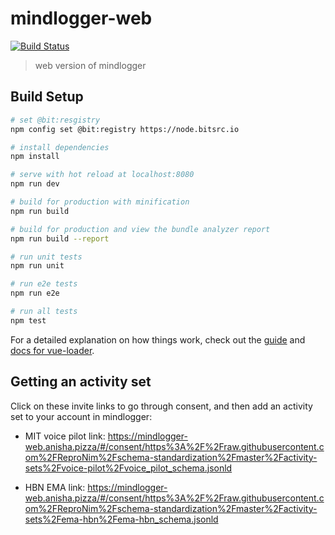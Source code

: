 # mindlogger-web

[![Build Status](https://travis-ci.org/ChildMindInstitute/mindlogger-web.svg?branch=master)](https://travis-ci.org/ChildMindInstitute/mindlogger-web)

> web version of mindlogger


## Build Setup

``` bash
# set @bit:resgistry
npm config set @bit:registry https://node.bitsrc.io

# install dependencies
npm install

# serve with hot reload at localhost:8080
npm run dev

# build for production with minification
npm run build

# build for production and view the bundle analyzer report
npm run build --report

# run unit tests
npm run unit

# run e2e tests
npm run e2e

# run all tests
npm test
```

For a detailed explanation on how things work, check out the [guide](http://vuejs-templates.github.io/webpack/) and [docs for vue-loader](http://vuejs.github.io/vue-loader).

## Getting an activity set

Click on these invite links to go through consent, and then add an activity set to your account in mindlogger:

* MIT voice pilot link: https://mindlogger-web.anisha.pizza/#/consent/https%3A%2F%2Fraw.githubusercontent.com%2FReproNim%2Fschema-standardization%2Fmaster%2Factivity-sets%2Fvoice-pilot%2Fvoice_pilot_schema.jsonld

* HBN EMA link: https://mindlogger-web.anisha.pizza/#/consent/https%3A%2F%2Fraw.githubusercontent.com%2FReproNim%2Fschema-standardization%2Fmaster%2Factivity-sets%2Fema-hbn%2Fema-hbn_schema.jsonld
